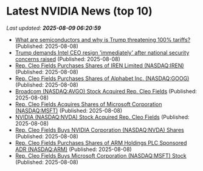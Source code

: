 # Latest NVIDIA News (top 10)
_Last updated: **2025-08-09 06:20:59**_

- [What are semiconductors and why is Trump threatening 100% tariffs?](https://www.bbc.com/news/articles/cly3r664q1eo?xtor=AL-72-%5Bpartner%5D-%5Byahoo.north.america%5D-%5Bheadline%5D-%5Bnews%5D-%5Bbizdev%5D-%5Bisapi%5D) (Published: 2025-08-08)
- [Trump demands Intel CEO resign 'immediately' after national security concerns raised](https://www.thejournal.ie/trump-demands-intel-ceo-resign-immediately-after-national-security-concerns-raised-6785463-Aug2025/) (Published: 2025-08-08)
- [Rep. Cleo Fields Purchases Shares of IREN Limited (NASDAQ:IREN)](https://www.etfdailynews.com/2025/08/08/rep-cleo-fields-purchases-shares-of-iren-limited-nasdaqiren/) (Published: 2025-08-08)
- [Rep. Cleo Fields Purchases Shares of Alphabet Inc. (NASDAQ:GOOG)](https://www.etfdailynews.com/2025/08/08/rep-cleo-fields-purchases-shares-of-alphabet-inc-nasdaqgoog-2/) (Published: 2025-08-08)
- [Broadcom (NASDAQ:AVGO) Stock Acquired Rep. Cleo Fields](https://www.etfdailynews.com/2025/08/08/broadcom-nasdaqavgo-stock-acquired-rep-cleo-fields/) (Published: 2025-08-08)
- [Rep. Cleo Fields Acquires Shares of Microsoft Corporation (NASDAQ:MSFT)](https://www.etfdailynews.com/2025/08/08/rep-cleo-fields-acquires-shares-of-microsoft-corporation-nasdaqmsft/) (Published: 2025-08-08)
- [NVIDIA (NASDAQ:NVDA) Stock Acquired Rep. Cleo Fields](https://www.etfdailynews.com/2025/08/08/nvidia-nasdaqnvda-stock-acquired-rep-cleo-fields-2/) (Published: 2025-08-08)
- [Rep. Cleo Fields Buys NVIDIA Corporation (NASDAQ:NVDA) Shares](https://www.etfdailynews.com/2025/08/08/rep-cleo-fields-buys-nvidia-corporation-nasdaqnvda-shares-2/) (Published: 2025-08-08)
- [Rep. Cleo Fields Purchases Shares of ARM Holdings PLC Sponsored ADR (NASDAQ:ARM)](https://www.etfdailynews.com/2025/08/08/rep-cleo-fields-purchases-shares-of-arm-holdings-plc-sponsored-adr-nasdaqarm/) (Published: 2025-08-08)
- [Rep. Cleo Fields Buys Microsoft Corporation (NASDAQ:MSFT) Stock](https://www.etfdailynews.com/2025/08/08/rep-cleo-fields-buys-microsoft-corporation-nasdaqmsft-stock/) (Published: 2025-08-08)
